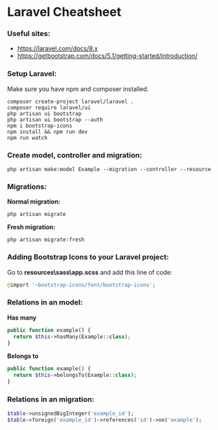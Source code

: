 # Laravel Cheatsheet

### Useful sites:
- https://laravel.com/docs/8.x
- https://getbootstrap.com/docs/5.1/getting-started/introduction/

### Setup Laravel:
Make sure you have npm and composer installed.
```
composer create-project laravel/laravel .
composer require laravel/ui
php artisan ui bootstrap
php artisan ui bootstrap --auth
npm i bootstrap-icons
npm install && npm run dev
npm run watch
```

### Create model, controller and migration:
```
php artisan make:model Example --migration --controller --resource   
```

### Migrations:
**Normal migration:**
```
php artisan migrate   
```
**Fresh migration:**
```
php artisan migrate:fresh
```

### Adding Bootstrap Icons to your Laravel project:
Go to **resources\sass\app.scss** and add this line of code:
```php
@import '~bootstrap-icons/font/bootstrap-icons';
```

### Relations in an model:
**Has many**
```php
public function example() {
  return $this->hasMany(Example::class);
}
```
**Belongs to**
```php
public function example() {
  return $this->belongsTo(Example::class);
}
```

### Relations in an migration:
```php
$table->unsignedBigInteger('example_id');
$table->foreign('example_id')->references('id')->on('example');
```
